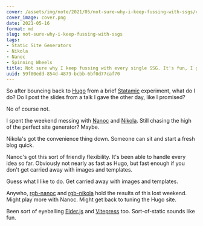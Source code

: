 ```yaml
---
cover: /assets/img/note/2021/05/not-sure-why-i-keep-fussing-with-ssgs/cover.png
cover_image: cover.png
date: 2021-05-16
format: md
slug: not-sure-why-i-keep-fussing-with-ssgs
tags:
- Static Site Generators
- Nikola
- Nanoc
- Spinning Wheels
title: Not sure why I keep fussing with every single SSG. It's fun, I guess?
uuid: 59f00edd-854d-4879-bcbb-6bf0d77caf70
---
```


[Statamic]: /tag/statamic
[Hugo]: /tag/hugo
[Nanoc]: https://nanoc.app
[Nikola]: https://getnikola.com
[rgb-nanoc]: https://github.com/brianwisti/rgb-nanoc
[rgb-nikola]: https://github.com/brianwisti/rgb-nikola

So after bouncing back to [Hugo][] from a brief [Statamic][] experiment, what do I do?
Do I post the slides from a talk I gave the other day, like I promised?

No of course not.

I spent the weekend messing with [Nanoc][] and [Nikola][].
Still chasing the high of the perfect site generator?
Maybe.

Nikola's got the convenience thing down.
Someone can sit and start a fresh blog quick.

Nanoc's got this sort of friendly flexibility.
It's been able to handle every idea so far.
Obviously not nearly as fast as Hugo, but fast enough if you don't get carried away with images and templates.

Guess what I like to do.
Get carried away with images and templates.

[Elder.js]: https://elderguide.com/tech/elderjs/
[Vitepress]: https://vitepress.vuejs.org/

Anywho, [rgb-nanoc][] and [rgb-nikola][] hold the results of this lost weekend.
Might play more with Nanoc.
Might get back to tuning the Hugo site.

Been sort of eyeballing [Elder.js][] and [Vitepress][] too.
Sort-of-static sounds like fun.
